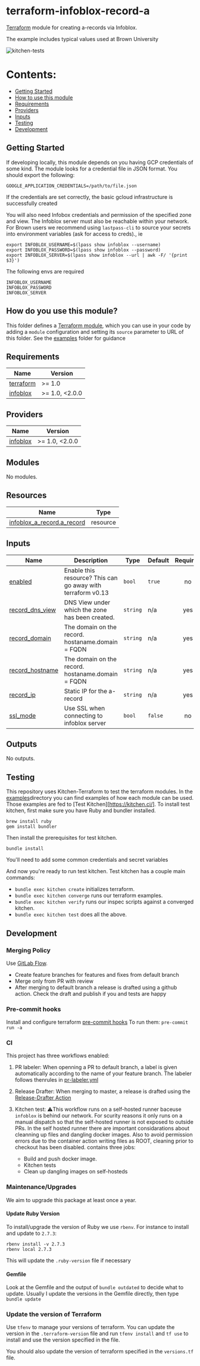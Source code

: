 # terraform-infoblox-record-a

[Terraform](https://www.terraform.io/) module for creating a-records via Infoblox.

The example includes typical values used at Brown University

<!-- update badge link below for your repo! -->
![kitchen-tests](https://github.com/BrownUniversity/terraform-infoblox-record-a/workflows/kitchen-tests/badge.svg)


# Contents:

- [Getting Started](#getting-started)
- [How to use this module](#how-to-use-this-module)
- [Requirements](#requirements)
- [Providers](#providers)
- [Inputs](#inputs)
- [Testing](#testing)
- [Development](#development)


## Getting Started

If developing locally, this module depends on you having GCP credentials of some kind. The module looks for a credential file in JSON format. You should export the following:

```
GOOGLE_APPLICATION_CREDENTIALS=/path/to/file.json
```
If the credentials are set correctly, the basic gcloud infrastructure is successfully created

You will also need Infobox credentials and permission of the specified zone and view. The Infoblox server must also be reachable within your network.
For Brown users we recommend using `lastpass-cli` to source your secrets into environment variables (ask for access to creds)., ie

```
export INFOBLOX_USERNAME=$(lpass show infoblox --username)
export INFOBLOX_PASSWORD=$(lpass show infoblox --password)
export INFOBLOX_SERVER=$(lpass show infoblox --url | awk -F/ '{print $3}')
```

The following envs are required

```
INFOBLOX_USERNAME
INFOBLOX_PASSWORD
INFOBLOX_SERVER
```


## How do you use this module?

This folder defines a [Terraform module](https://www.terraform.io/docs/modules/usage.html), which you can use in your
code by adding a `module` configuration and setting its `source` parameter to URL of this folder. See the [examples](/examples) folder for guidance

<!-- BEGINNING OF PRE-COMMIT-TERRAFORM DOCS HOOK -->
## Requirements

| Name | Version |
|------|---------|
| <a name="requirement_terraform"></a> [terraform](#requirement\_terraform) | >= 1.0 |
| <a name="requirement_infoblox"></a> [infoblox](#requirement\_infoblox) | >= 1.0, <2.0.0 |

## Providers

| Name | Version |
|------|---------|
| <a name="provider_infoblox"></a> [infoblox](#provider\_infoblox) | >= 1.0, <2.0.0 |

## Modules

No modules.

## Resources

| Name | Type |
|------|------|
| [infoblox_a_record.a_record](https://registry.terraform.io/providers/infobloxopen/infoblox/latest/docs/resources/a_record) | resource |

## Inputs

| Name | Description | Type | Default | Required |
|------|-------------|------|---------|:--------:|
| <a name="input_enabled"></a> [enabled](#input\_enabled) | Enable this resource? This can go away with terraform v0.13 | `bool` | `true` | no |
| <a name="input_record_dns_view"></a> [record\_dns\_view](#input\_record\_dns\_view) | DNS View under which the zone has been created. | `string` | n/a | yes |
| <a name="input_record_domain"></a> [record\_domain](#input\_record\_domain) | The domain on the record. hostaname.domain = FQDN | `string` | n/a | yes |
| <a name="input_record_hostname"></a> [record\_hostname](#input\_record\_hostname) | The domain on the record. hostaname.domain = FQDN | `string` | n/a | yes |
| <a name="input_record_ip"></a> [record\_ip](#input\_record\_ip) | Static IP for the a-record | `string` | n/a | yes |
| <a name="input_ssl_mode"></a> [ssl\_mode](#input\_ssl\_mode) | Use SSL when connecting to infoblox server | `bool` | `false` | no |

## Outputs

No outputs.
<!-- END OF PRE-COMMIT-TERRAFORM DOCS HOOK -->


## Testing

This repository uses Kitchen-Terraform to test the terraform modules. In the [examples](/examples)directory you can find examples of how each module can be used. Those examples are fed to [Test Kitchen][https://kitchen.ci/]. To install test kitchen, first make sure you have Ruby and bundler installed.

```
brew install ruby
gem install bundler
```

Then install the prerequisites for test kitchen.

```
bundle install
```

You'll need to add some common credentials and secret variables

And now you're ready to run test kitchen. Test kitchen has a couple main commands:

- `bundle exec kitchen create` initializes terraform.
- `bundle exec kitchen converge` runs our terraform examples.
- `bundle exec kitchen verify` runs our inspec scripts against a converged kitchen.
- `bundle exec kitchen test` does all the above.


## Development

### Merging Policy
Use [GitLab Flow](https://docs.gitlab.com/ee/topics/gitlab_flow.html#production-branch-with-gitlab-flow).

* Create feature branches for features and fixes from default branch
* Merge only from PR with review
* After merging to default branch a release is drafted using a github action. Check the draft and publish if you and tests are happy

### Pre-commit hooks
Install and configure terraform [pre-commit hooks](https://github.com/antonbabenko/pre-commit-terraform)
To run them: `pre-commit run -a`

### CI
This project has three workflows enabled:

1. PR labeler: When openning a PR to default branch, a label is given automatically according to the name of your feature branch. The labeler follows thenrules in [pr-labeler.yml](.github/pr-labeler.yml)

2. Release Drafter: When merging to master, a release is drafted using the [Release-Drafter Action](https://github.com/marketplace/actions/release-drafter)

3. Kitchen test: ⚠️This workflow runs on a self-hosted runner baceuse `infoblox` is behind our network. For scurity reasons it only runs on a manual dispatch so that the self-hosted runner is not exposed to outside PRs. In the self hosted runner there are important considarations about cleanning up files and dangling docker images. Also to avoid permission errors due to the container action writing files as ROOT, cleaning prior to checkout has been disabled. contains three jobs:
    
    * Build and push docker image. 
    * Kitchen tests
    * Clean up dangling images on self-hosteds

### Maintenance/Upgrades

We aim to upgrade this package at least once a year.

#### Update Ruby Version
To install/upgrade the version of Ruby we use `rbenv`. For instance to install and update to `2.7.3`:

```
rbenv install -v 2.7.3
rbenv local 2.7.3
```

This will update the `.ruby-version` file if necessary

#### Gemfile

Look at the Gemfile and the output of `bundle outdated` to decide what to update. Usually I update the versions in the Gemfile directly, then type `bundle update`

### Update the version of Terraform

Use `tfenv` to manage your versions of terraform. You can update the version in the `.terraform-version` file and run `tfenv install` and `tf use` to install and use the version specified in the file.

You should also update the version of terraform specified in the `versions.tf` file.
